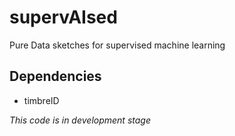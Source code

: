 # supervAIsed

Pure Data sketches for supervised machine learning

## Dependencies

- timbreID

*This code is in development stage*
